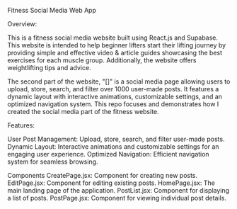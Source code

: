 Fitness Social Media Web App

Overview:

This is a fitness social media website built using React.js and Supabase. This website is intended to help beginner lifters start their lifting journey by providing simple and effective video & article guides showcasing the best exercises for each muscle group. Additionally, the website offers weightlifting tips and advice.

The second part of the website, "[]" is a social media page allowing users to upload, store, search, and filter over 1000 user-made posts. It features a dynamic layout with interactive animations, customizable settings, and an optimized navigation system. This repo focuses and demonstrates how I created the social media part of the fitness website.

Features:

User Post Management: Upload, store, search, and filter user-made posts.
Dynamic Layout: Interactive animations and customizable settings for an engaging user experience.
Optimized Navigation: Efficient navigation system for seamless browsing.

Components
CreatePage.jsx: Component for creating new posts.
EditPage.jsx: Component for editing existing posts.
HomePage.jsx: The main landing page of the application.
PostList.jsx: Component for displaying a list of posts.
PostPage.jsx: Component for viewing individual post details.

